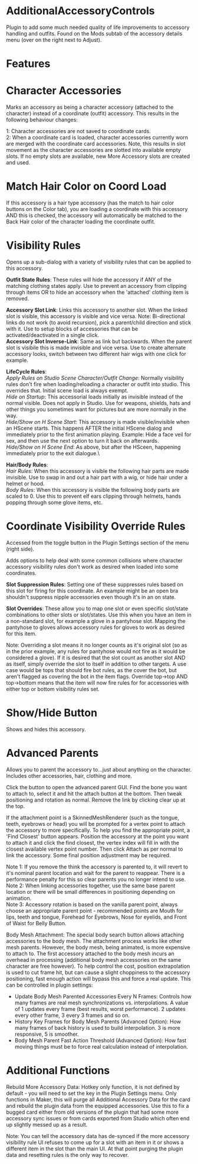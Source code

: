 # AdditionalAccessoryControls

Plugin to add some much needed quality of life improvements to accessory handling and outfits. Found on the Mods subtab of the accessory details menu (over on the right next to Adjust).

# **Features**

# Character Accessories

Marks an accessory as being a character accessory (attached to the character) instead of a coordinate (outfit) accessory. This results in the following behaviour changes:

1: Character accessories are not saved to coordinate cards.\
2: When a coordinate card is loaded, character accessories currently worn are merged with the coordinate card accessories. Note, this results in slot movement as the character accessories are slotted into available empty slots. If no empty slots are available, new More Accessory slots are created and used.

# Match Hair Color on Coord Load

If this accessory is a hair type accessory (has the match to hair color buttons on the Color tab), you are loading a coordinate with this accessory AND this is checked, the accessory will automatically be matched to the Back Hair color of the character loading the coordinate outfit.

# Visibility Rules

Opens up a sub-dialog with a variety of visibility rules that can be applied to this accessory.

**Outfit State Rules**: These rules will hide the accessory if ANY of the matching clothing states apply. Use to prevent an accessory from clipping through items OR to hide an accessory when the 'attached' clothing item is removed.

**Accessory Slot Link**: Links this accessory to another slot. When the linked slot is visible, this accessory is visible and vice versa. Note: Bi-directional links do not work (to avoid recursion), pick a parent/child direction and stick with it. Use to setup blocks of accessories that can be activated/deactivated in a single click.\
**Accessory Slot Inverse-Link**: Same as link but backwards. When the parent slot is visibile this is made invisible and vice versa. Use to create alternate accessory looks, switch between two different hair wigs with one click for example.

**LifeCycle Rules**:\
   *Apply Rules on Studio Scene Character/Outfit Change*: Normally visibility rules don't fire when loading/reloading a character or outfit into studio. This overrides that. Initial scene load is always exempt.\
   *Hide on Startup*: This accessorial loads initially as invisible instead of the normal visible. Does not apply in Studio. Use for weapons, shields, hats and other things you sometimes want for pictures but are more normally in the way.\
   *Hide/Show on H Scene Start*: This accessory is made visible/invisible when an HScene starts. This happens AFTER the initial HScene dialog and immediately prior to the first animation playing. Example: Hide a face veil for sex, and then use the next option to turn it back on afterwards.\
   *Hide/Show on H Scene End*: As above, but after the HSceen, happening immediately prior to the exit dialogue.\
   
**Hair/Body Rules**:\
   *Hair Rules*: When this accessory is visible the following hair parts are made invisible. Use to swap in and out a hair part with a wig, or hide hair under a helmet or hood.\
   *Body Rules*: When this accessory is visible the following body parts are scaled to 0. Use this to prevent elf ears clipping through helmets, hands popping through some glove items, etc.

# Coordinate Visibility Override Rules

Accessed from the toggle button in the Plugin Settings section of the menu (right side).

Adds options to help deal with some common collisions where character accessory visibility rules don't work as desired when loaded into some coordinates.

**Slot Suppression Rules**: Setting one of these suppresses rules based on this slot for firing for this coordinate. An example might be an open bra shouldn't suppress nipple accessories even though it's in an on state. 

**Slot Overrides**: These allow you to map one slot or even specific slot/state combinations to other slots or slot/states. Use this when you have an item in a non-standard slot, for example a glove in a pantyhose slot. Mapping the pantyhose to gloves allows accessory rules for gloves to work as desired for this item.

Note: Overriding a slot means it no longer counts as it's original slot (so as in the prior example, any rules for pantyhose would not fire as it would be considered a glove). If it is desired that the slot count as another slot AND as itself, simply override the slot to itself in addition to other targets. A use case would be tops that should fire bot rules, as the cover the bot, but aren't flagged as covering the bot in the item flags. Override top->top AND top->bottom means that the item will now fire rules for for accessories with either top or bottom visibility rules set.
   
# Show/Hide Button

Shows and hides this accessory.

# Advanced Parents

Allows you to parent the accessory to...just about anything on the character. Includes other accessories, hair, clothing and more.

Click the button to open the advanced parent GUI. Find the bone you want to attach to, select it and hit the attach button at the bottom. Then tweak positioning and rotation as normal. Remove the link by clicking clear up at the top.

If the attachment point is a SkinnedMeshRenderer (such as the tongue, teeth, eyebrows or head) you will be prompted for a vertex point to attach the accessory to more specifically. To help you find the appropriate point, a 'Find Closest' button appears. Position the accessory at the point you want to attach it and click the find closest, the vertex index will fill in with the closest available vertex point number. Then click Attach as per normal to link the accessory. Some final position adjustment may be required.

Note 1: If you remove the think the accessory is parented to, it will revert to it's nominal parent location and wait for the parent to reappear. There is a performance penalty for this so clear parents you no longer intend to use.\
Note 2: When linking accessories together, use the same base parent location or there will be small differences in positioning depending on animation.\
Note 3: Accessory rotation is based on the vanilla parent point, always choose an appropriate parent point - recommended points are Mouth for lips, teeth and tongue, Forehead for Eyebrows, Nose for eyelids, and Front of Waist for Belly Button.

Body Mesh Attachment: The special body search button allows attaching accessories to the body mesh. The attachment process works like other mesh parents. However, the body mesh, being animated, is more expensive to attach to. The first accessory attached to the body mesh incurs an overhead in processing (additional body mesh accessories on the same character are free however). To help control the cost, position extrapolation is used to cut frame hit, but can cause a slight choppiness to the accessory positioning, fast enough action will bypass this and force a real update. This can be controlled in plugin settings:

- Update Body Mesh Parented Accessories Every N Frames: Controls how many frames are real mesh synchronizations vs. interpolations. A value of 1 updates every frame (best results, worst performance). 2 updates every other frame, 3 every 3 frames and so on. 
- History Key Frames for Body Mesh Parents (Advanced Option): How many frames of back history is used to build interpolation. 3 is more responsive, 5 is smoother.
- Body Mesh Parent Fast Action Threshold (Advanced Option): How fast moving things must be to force real calculation instead of interpolation.

# Additional Functions

Rebuild More Accessory Data: Hotkey only function, it is not defined by default - you will need to set the key in the Plugin Settings menu. Only functions in Maker, this will purge all Additional Accessory Data for the card and rebuild the plugin data from the equipped accessories. Use this to fix a bugged card either from old versions of the plugin that had some more accessory sync issues or from cards exported from Studio which often end up slightly messed up as a result.

Note: You can tell the accessory data has de-synced if the more accessory visibility rule UI refuses to come up for a slot with an item in it or shows a different item in the slot than the main UI. At that point purging the plugin data and resetting rules is the only way to recover.
